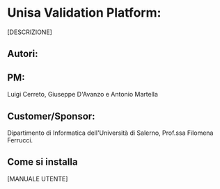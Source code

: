 # Unisa Validation Platform:

[DESCRIZIONE]

## Autori: 


## PM:
Luigi Cerreto, Giuseppe D'Avanzo e Antonio Martella
## Customer/Sponsor:
Dipartimento di Informatica dell'Università di Salerno, Prof.ssa Filomena Ferrucci.

## Come si installa

[MANUALE UTENTE]

